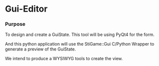 Gui-Editor
===========

### Purpose
To design and create a GuiState. This tool will be using PyQt4 for the form.

And this python application will use the StiGame::Gui C/Python Wrapper to generate a preview of the GuiState.

We intend to produce a WYSIWYG tools to create the view.
